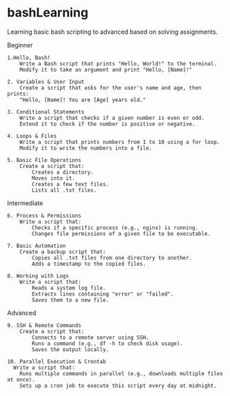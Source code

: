 # bashLearning
Learning basic bash scripting to advanced based on solving assignments.



Beginner

    1.Hello, Bash!
        Write a Bash script that prints "Hello, World!" to the terminal.
        Modify it to take an argument and print "Hello, [Name]!"

    2. Variables & User Input
        Create a script that asks for the user's name and age, then prints:
        "Hello, [Name]! You are [Age] years old."

    3. Conditional Statements
        Write a script that checks if a given number is even or odd.
        Extend it to check if the number is positive or negative.

    4. Loops & Files
        Write a script that prints numbers from 1 to 10 using a for loop.
        Modify it to write the numbers into a file.

    5. Basic File Operations
        Create a script that:
            Creates a directory.
            Moves into it.
            Creates a few text files.
            Lists all .txt files.

Intermediate

    6. Process & Permissions
        Write a script that:
            Checks if a specific process (e.g., nginx) is running.
            Changes file permissions of a given file to be executable.

    7. Basic Automation
        Create a backup script that:
            Copies all .txt files from one directory to another.
            Adds a timestamp to the copied files.

    8. Working with Logs
        Write a script that:
            Reads a system log file.
            Extracts lines containing "error" or "failed".
            Saves them to a new file.

Advanced

    9. SSH & Remote Commands
        Create a script that:
            Connects to a remote server using SSH.
            Runs a command (e.g., df -h to check disk usage).
            Saves the output locally.

    10. Parallel Execution & Crontab
      Write a script that:
        Runs multiple commands in parallel (e.g., downloads multiple files at once).
        Sets up a cron job to execute this script every day at midnight.
